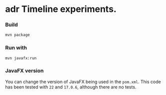 # adr Timeline experiments.

### Build
```bash
mvn package
```
### Run with
```bash
mvn javafx:run
```
### JavaFX version
You can change the version of JavaFX being used in the `pom.xml`. This code
has been tested with `22` and `17.0.6`, although there are no tests.
